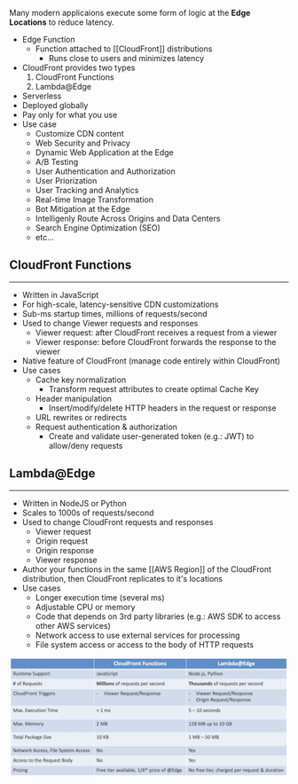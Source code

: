 Many modern applicaions execute some form of logic at the __Edge Locations__ to reduce latency.

- Edge Function
	- Function attached to [[CloudFront]] distributions
		- Runs close to users and minimizes latency
- CloudFront provides two types
	1. CloudFront Functions
	2. Lambda@Edge
- Serverless
- Deployed globally
- Pay only for what you use
- Use case
	- Customize CDN content
	- Web Security and Privacy
	- Dynamic Web Application at the Edge
	- A/B Testing
	- User Authentication and Authorization
	- User Priorization
	- User Tracking and Analytics
	- Real-time Image Transformation
	- Bot Mitigation at the Edge
	- Intelligenly Route Across Origins and Data Centers
	- Search Engine Optimization (SEO)
	- etc...

## CloudFront Functions
---
- Written in JavaScript
- For high-scale, latency-sensitive CDN customizations
- Sub-ms startup times, millions of requests/second
- Used to change Viewer requests and responses
	- Viewer request: after CloudFront receives a request from a viewer
	- Viewer response: before CloudFront forwards the response to the viewer
- Native feature of CloudFront (manage code entirely within CloudFront)
- Use cases
	- Cache key normalization
		- Transform request attributes to create optimal Cache Key
	- Header manipulation
		- Insert/modify/delete HTTP headers in the request or response
	- URL rewrites or redirects
	- Request authentication & authorization
		- Create and validate user-generated token (e.g.: JWT) to allow/deny requests

## Lambda@Edge
---
- Written in NodeJS or Python
- Scales to 1000s of requests/second
- Used to change CloudFront requests and responses
	- Viewer request
	- Origin request
	- Origin response
	- Viewer response
- Author your functions in the same [[AWS Region]] of the CloudFront distribution, then CloudFront replicates to it's locations
- Use cases
	- Longer execution time (several ms)
	- Adjustable CPU or memory
	- Code that depends on 3rd party libraries (e.g.: AWS SDK to access other AWS services)
	- Network access to use external services for processing
	- File system access or access to the body of HTTP requests

![lambda_edge_cloudFront.png](./Images/lambda_edge_cloudFront.png)

